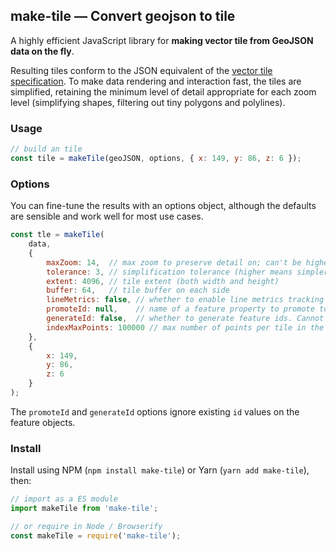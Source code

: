 ## make-tile &mdash; Convert geojson to tile

A highly efficient JavaScript library for **making vector tile from GeoJSON data on the fly**.

Resulting tiles conform to the JSON equivalent
of the [vector tile specification](https://github.com/mapbox/vector-tile-spec/).
To make data rendering and interaction fast, the tiles are simplified,
retaining the minimum level of detail appropriate for each zoom level
(simplifying shapes, filtering out tiny polygons and polylines).


### Usage

```js
// build an tile
const tile = makeTile(geoJSON, options, { x: 149, y: 86, z: 6 });

```

### Options

You can fine-tune the results with an options object,
although the defaults are sensible and work well for most use cases.

```js
const tle = makeTile(
    data,
    {
        maxZoom: 14,  // max zoom to preserve detail on; can't be higher than 24
        tolerance: 3, // simplification tolerance (higher means simpler)
        extent: 4096, // tile extent (both width and height)
        buffer: 64,   // tile buffer on each side
        lineMetrics: false, // whether to enable line metrics tracking for LineString/MultiLineString features
        promoteId: null,    // name of a feature property to promote to feature.id. Cannot be used with `generateId`
        generateId: false,  // whether to generate feature ids. Cannot be used with `promoteId`
        indexMaxPoints: 100000 // max number of points per tile in the index
    },
    {
        x: 149,
        y: 86,
        z: 6
    }
);
```

The `promoteId` and `generateId` options ignore existing `id` values on the feature objects.

### Install

Install using NPM (`npm install make-tile`) or Yarn (`yarn add make-tile`), then:

```js
// import as a ES module
import makeTile from 'make-tile';

// or require in Node / Browserify
const makeTile = require('make-tile');
```
